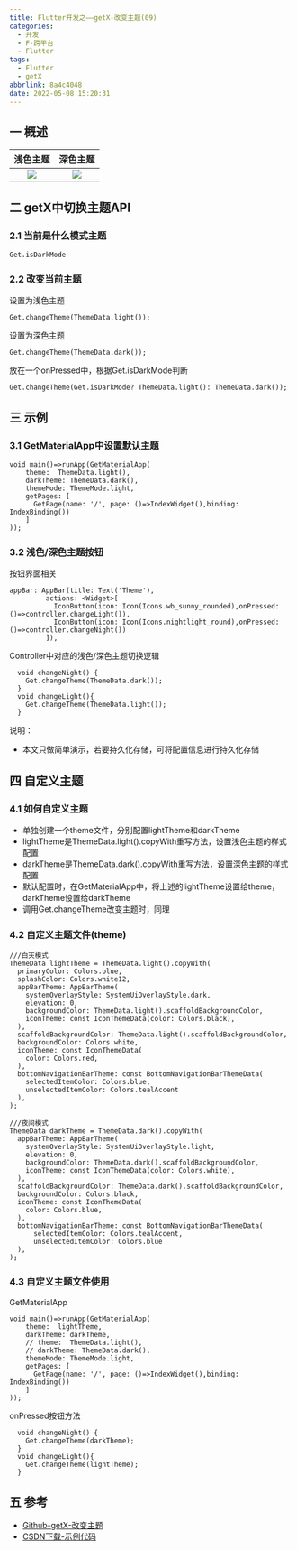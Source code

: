 ```yaml
---
title: Flutter开发之——getX-改变主题(09)
categories:
  - 开发
  - F-跨平台
  - Flutter
tags:
  - Flutter
  - getX
abbrlink: 8a4c4048
date: 2022-05-08 15:20:31
---
```

## 一 概述

| 浅色主题 | 深色主题 |
| :------: | :------: |
|  ![][1]  |  ![][2]  |

<!--more-->

## 二 getX中切换主题API

### 2.1 当前是什么模式主题

```
Get.isDarkMode
```

### 2.2 改变当前主题

设置为浅色主题

```
Get.changeTheme(ThemeData.light());
```

设置为深色主题

```
Get.changeTheme(ThemeData.dark());
```

放在一个onPressed中，根据Get.isDarkMode判断

```
Get.changeTheme(Get.isDarkMode? ThemeData.light(): ThemeData.dark());
```

## 三 示例

### 3.1 GetMaterialApp中设置默认主题

```
void main()=>runApp(GetMaterialApp(
    theme:  ThemeData.light(),
    darkTheme: ThemeData.dark(),
    themeMode: ThemeMode.light,
    getPages: [
      GetPage(name: '/', page: ()=>IndexWidget(),binding: IndexBinding())
    ]
));
```

### 3.2 浅色/深色主题按钮

按钮界面相关

```
appBar: AppBar(title: Text('Theme'),
         actions: <Widget>[
           IconButton(icon: Icon(Icons.wb_sunny_rounded),onPressed:()=>controller.changeLight()),
           IconButton(icon: Icon(Icons.nightlight_round),onPressed:()=>controller.changeNight())
         ]),
```

Controller中对应的浅色/深色主题切换逻辑

```
  void changeNight() {
    Get.changeTheme(ThemeData.dark());
  }
  void changeLight(){
    Get.changeTheme(ThemeData.light());
  }
```

说明：

* 本文只做简单演示，若要持久化存储，可将配置信息进行持久化存储

## 四 自定义主题

### 4.1 如何自定义主题

* 单独创建一个theme文件，分别配置lightTheme和darkTheme
* lightTheme是ThemeData.light().copyWith重写方法，设置浅色主题的样式配置
* darkTheme是ThemeData.dark().copyWith重写方法，设置深色主题的样式配置
* 默认配置时，在GetMaterialApp中，将上述的lightTheme设置给theme，darkTheme设置给darkTheme
* 调用Get.changeTheme改变主题时，同理

### 4.2 自定义主题文件(theme)

```
///白天模式
ThemeData lightTheme = ThemeData.light().copyWith(
  primaryColor: Colors.blue,
  splashColor: Colors.white12,
  appBarTheme: AppBarTheme(
    systemOverlayStyle: SystemUiOverlayStyle.dark,
    elevation: 0,
    backgroundColor: ThemeData.light().scaffoldBackgroundColor,
    iconTheme: const IconThemeData(color: Colors.black),
  ),
  scaffoldBackgroundColor: ThemeData.light().scaffoldBackgroundColor,
  backgroundColor: Colors.white,
  iconTheme: const IconThemeData(
    color: Colors.red,
  ),
  bottomNavigationBarTheme: const BottomNavigationBarThemeData(
    selectedItemColor: Colors.blue,
    unselectedItemColor: Colors.tealAccent
  ),
);

///夜间模式
ThemeData darkTheme = ThemeData.dark().copyWith(
  appBarTheme: AppBarTheme(
    systemOverlayStyle: SystemUiOverlayStyle.light,
    elevation: 0,
    backgroundColor: ThemeData.dark().scaffoldBackgroundColor,
    iconTheme: const IconThemeData(color: Colors.white),
  ),
  scaffoldBackgroundColor: ThemeData.dark().scaffoldBackgroundColor,
  backgroundColor: Colors.black,
  iconTheme: const IconThemeData(
    color: Colors.blue,
  ),
  bottomNavigationBarTheme: const BottomNavigationBarThemeData(
      selectedItemColor: Colors.tealAccent,
      unselectedItemColor: Colors.blue
  ),
);
```

### 4.3 自定义主题文件使用

GetMaterialApp

```
void main()=>runApp(GetMaterialApp(
    theme:  lightTheme,
    darkTheme: darkTheme,
    // theme:  ThemeData.light(),
    // darkTheme: ThemeData.dark(),
    themeMode: ThemeMode.light,
    getPages: [
      GetPage(name: '/', page: ()=>IndexWidget(),binding: IndexBinding())
    ]
));
```

onPressed按钮方法

```
  void changeNight() {
    Get.changeTheme(darkTheme);
  }
  void changeLight(){
    Get.changeTheme(lightTheme);
  }
```

## 五 参考

* [Github-getX-改变主题](https://github.com/jonataslaw/getx#change-theme)
* [CSDN下载-示例代码](https://download.csdn.net/download/Calvin_zhou/85320685)



[1]:https://cdn.jsdelivr.net/gh/PGzxc/CDN@master/blog-flutter/flutter-getx-theme-09-light.png
[2]:https://cdn.jsdelivr.net/gh/PGzxc/CDN@master/blog-flutter/flutter-getx-theme-09-dart.png